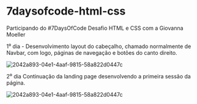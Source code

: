 # 7daysofcode-html-css
Participando do #7DaysOfCode 
Desafio HTML e CSS com a Giovanna Moeller 

1⁰ dia - 
Desenvolvimento layout do cabeçalho, chamado normalmente de Navbar, com logo, páginas de navegação e botões do canto direito.

![2042a893-04e1-4aaf-9815-58a822d0447c](https://user-images.githubusercontent.com/100633937/161170910-bcfe23a4-8f14-4785-9cbe-56b8cbaf43e4.jpeg)


2⁰ dia 
Continuação da landing page desenvolvendo a primeira sessão da página.

![2042a893-04e1-4aaf-9815-58a822d0447c](https://user-images.githubusercontent.com/100633937/161361608-a3a171df-c0c1-4630-bf7f-013ee28d70ca.jpeg)

